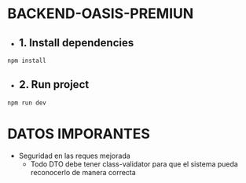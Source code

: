# BACKEND-OASIS-PREMIUN
- ## 1. Install dependencies
```
npm install
```
- ## 2. Run project
```
npm run dev
```

# DATOS IMPORANTES
- Seguridad en las reques mejorada
  - Todo DTO debe tener class-validator para que el sistema pueda reconocerlo de manera correcta
